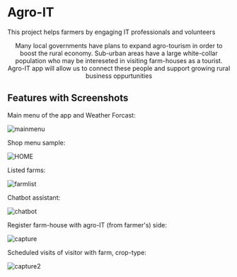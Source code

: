 # Agro-IT

This project helps farmers by engaging IT professionals and volunteers
<p><center>
Many local governments have plans to expand agro-tourism in order to boost the rural economy.
Sub-urban areas have a large white-collar population who may be intereseted in visiting farm-houses as a tourist. 
Agro-IT app will allow us to connect these people and support growing rural business oppurtunities
</center></p> 

## Features with Screenshots

Main menu of the app and Weather Forcast: <br>

![mainmenu](/samples/mainmenu.PNG)<br>

Shop menu sample: <br>

![HOME](/samples/homepage.PNG)<br>

Listed farms: <br>

![farmlist](/samples/farmlist.PNG)<br>

Chatbot assistant: <br>

![chatbot](/samples/chatbot.PNG)<br>

Register farm-house with agro-IT (from farmer's) side: <br>

![capture](/samples/Capture.PNG)<br>

Scheduled visits of visitor with farm, crop-type: <br>

![capture2](/samples/Capture2.PNG)<br>
